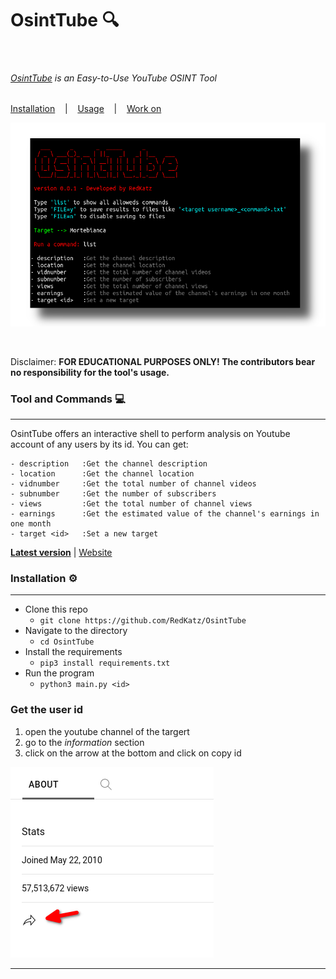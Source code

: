 # OsintTube 🔍





  <img src="https://img.shields.io/badge/release-v0.3.2-green" alt=""/> <img src="https://img.shields.io/badge/license-GPLv3-blue" alt=""/> <img src="https://img.shields.io/badge/written in-python-red" alt=""/>
 <h6>
    <a href="redkatz.github.io/osinttube">OsintTube</a> is an <i>Easy-to-Use</i> YouTube <i>OSINT</i> Tool</a>
</h6>

  <a href="#installation">[Installation](https://github.com/RedKatz/OsintTube#Installation-⚙️)</a>
  &nbsp;&nbsp;&nbsp;|&nbsp;&nbsp;&nbsp;
  <a href="#usage">[Usage](https://github.com/RedKatz/OsintTube#Tool-and-Commands-💻)
</a>
  &nbsp;&nbsp;&nbsp;|&nbsp;&nbsp;&nbsp;
  <a href="#tested-on">[Work on]()</a>
  &nbsp;&nbsp;&nbsp;&nbsp;&nbsp;&nbsp;


</p><p align="center">
  <img src="image/presentation.png">
</p>
<br>

Disclaimer: **FOR EDUCATIONAL PURPOSES ONLY! The contributors bear no responsibility for the tool's usage.**

### Tool and Commands 💻

---

OsintTube offers an interactive shell to perform analysis on Youtube account of any users by its id. You can get:

```text
- description   :Get the channel description
- location      :Get the channel location
- vidnumber     :Get the total number of channel videos
- subnumber     :Get the number of subscribers 
- views         :Get the total number of channel views
- earnings      :Get the estimated value of the channel's earnings in one month
- target <id>   :Set a new target
```
[**Latest version**]() | [Website]()

### Installation ⚙️

---

- Clone this repo
  - `git clone https://github.com/RedKatz/OsintTube`
- Navigate to the directory
  - `cd OsintTube`
- Install the requirements
  - `pip3 install requirements.txt`
- Run the program
  - `python3 main.py <id>`

### Get the user id

1. open the youtube channel of the targert
2. go to the _information_ section
3. click on the arrow at the bottom and click on copy id

![](image/getid.png)


---
